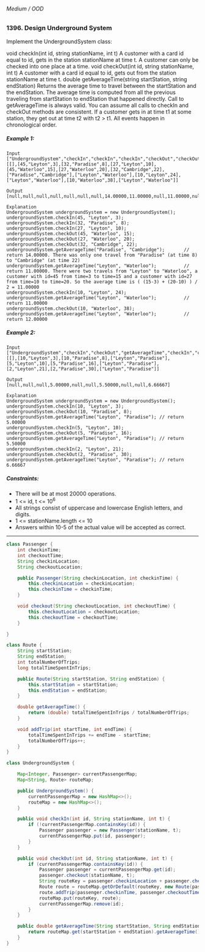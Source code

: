 ###### Medium / OOD

### 1396. Design Underground System

Implement the UndergroundSystem class:

void checkIn(int id, string stationName, int t)
A customer with a card id equal to id, gets in the station stationName at time t.
A customer can only be checked into one place at a time.
void checkOut(int id, string stationName, int t)
A customer with a card id equal to id, gets out from the station stationName at time t.
double getAverageTime(string startStation, string endStation)
Returns the average time to travel between the startStation and the endStation.
The average time is computed from all the previous traveling from startStation to endStation that happened directly.
Call to getAverageTime is always valid.
You can assume all calls to checkIn and checkOut methods are consistent. If a customer gets in at time t1 at some station, they get out at time t2 with t2 > t1. All events happen in chronological order.

 

##### Example 1:
```
Input
["UndergroundSystem","checkIn","checkIn","checkIn","checkOut","checkOut","checkOut","getAverageTime","getAverageTime","checkIn","getAverageTime","checkOut","getAverageTime"]
[[],[45,"Leyton",3],[32,"Paradise",8],[27,"Leyton",10],[45,"Waterloo",15],[27,"Waterloo",20],[32,"Cambridge",22],["Paradise","Cambridge"],["Leyton","Waterloo"],[10,"Leyton",24],["Leyton","Waterloo"],[10,"Waterloo",38],["Leyton","Waterloo"]]

Output
[null,null,null,null,null,null,null,14.00000,11.00000,null,11.00000,null,12.00000]

Explanation
UndergroundSystem undergroundSystem = new UndergroundSystem();
undergroundSystem.checkIn(45, "Leyton", 3);
undergroundSystem.checkIn(32, "Paradise", 8);
undergroundSystem.checkIn(27, "Leyton", 10);
undergroundSystem.checkOut(45, "Waterloo", 15);
undergroundSystem.checkOut(27, "Waterloo", 20);
undergroundSystem.checkOut(32, "Cambridge", 22);
undergroundSystem.getAverageTime("Paradise", "Cambridge");       // return 14.00000. There was only one travel from "Paradise" (at time 8) to "Cambridge" (at time 22)
undergroundSystem.getAverageTime("Leyton", "Waterloo");          // return 11.00000. There were two travels from "Leyton" to "Waterloo", a customer with id=45 from time=3 to time=15 and a customer with id=27 from time=10 to time=20. So the average time is ( (15-3) + (20-10) ) / 2 = 11.00000
undergroundSystem.checkIn(10, "Leyton", 24);
undergroundSystem.getAverageTime("Leyton", "Waterloo");          // return 11.00000
undergroundSystem.checkOut(10, "Waterloo", 38);
undergroundSystem.getAverageTime("Leyton", "Waterloo");          // return 12.00000
```
##### Example 2:
```
Input
["UndergroundSystem","checkIn","checkOut","getAverageTime","checkIn","checkOut","getAverageTime","checkIn","checkOut","getAverageTime"]
[[],[10,"Leyton",3],[10,"Paradise",8],["Leyton","Paradise"],[5,"Leyton",10],[5,"Paradise",16],["Leyton","Paradise"],[2,"Leyton",21],[2,"Paradise",30],["Leyton","Paradise"]]

Output
[null,null,null,5.00000,null,null,5.50000,null,null,6.66667]

Explanation
UndergroundSystem undergroundSystem = new UndergroundSystem();
undergroundSystem.checkIn(10, "Leyton", 3);
undergroundSystem.checkOut(10, "Paradise", 8);
undergroundSystem.getAverageTime("Leyton", "Paradise"); // return 5.00000
undergroundSystem.checkIn(5, "Leyton", 10);
undergroundSystem.checkOut(5, "Paradise", 16);
undergroundSystem.getAverageTime("Leyton", "Paradise"); // return 5.50000
undergroundSystem.checkIn(2, "Leyton", 21);
undergroundSystem.checkOut(2, "Paradise", 30);
undergroundSystem.getAverageTime("Leyton", "Paradise"); // return 6.66667
```

##### Constraints:

- There will be at most 20000 operations.
- 1 <= id, t <= 10<sup>6</sup>
- All strings consist of uppercase and lowercase English letters, and digits.
- 1 <= stationName.length <= 10
- Answers within 10-5 of the actual value will be accepted as correct.

***

```java
class Passenger {
    int checkinTime;
    int checkoutTime;
    String checkinLocation;
    String checkoutLocation;

    public Passenger(String checkinLocation, int checkinTime) {
        this.checkinLocation = checkinLocation;
        this.checkinTime = checkinTime;
    }

    void checkout(String checkoutLocation, int checkoutTime) {
        this.checkoutLocation = checkoutLocation;
        this.checkoutTime = checkoutTime;
    }

}

class Route {
    String startStation;
    String endStation;
    int totalNumberOfTrips;
    long totalTimeSpentInTrips;

    public Route(String startStation, String endStation) {
        this.startStation = startStation;
        this.endStation = endStation;
    }

    double getAverageTime() {
        return (double) totalTimeSpentInTrips / totalNumberOfTrips;
    }

    void addTrip(int startTime, int endTime) {
        totalTimeSpentInTrips += endTime - startTime;
        totalNumberOfTrips++;
    }
}

class UndergroundSystem {

    Map<Integer, Passenger> currentPassengerMap;
    Map<String, Route> routeMap;

    public UndergroundSystem() {
        currentPassengerMap = new HashMap<>();
        routeMap = new HashMap<>();
    }

    public void checkIn(int id, String stationName, int t) {
        if (!currentPassengerMap.containsKey(id)) {
            Passenger passenger = new Passenger(stationName, t);
            currentPassengerMap.put(id, passenger);
        }
    }

    public void checkOut(int id, String stationName, int t) {
        if (currentPassengerMap.containsKey(id)) {
            Passenger passenger = currentPassengerMap.get(id);
            passenger.checkout(stationName, t);
            String routeKey = passenger.checkinLocation + passenger.checkoutLocation;
            Route route = routeMap.getOrDefault(routeKey, new Route(passenger.checkinLocation, passenger.checkoutLocation));
            route.addTrip(passenger.checkinTime, passenger.checkoutTime);
            routeMap.put(routeKey, route);
            currentPassengerMap.remove(id);
        }
    }

    public double getAverageTime(String startStation, String endStation) {
        return routeMap.get(startStation + endStation).getAverageTime();
    }
}
```

